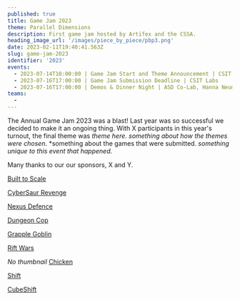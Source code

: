 ```yaml
---
published: true
title: Game Jam 2023
theme: Parallel Dimensions
description: First game jam hosted by Artifex and the CSSA.
heading_image_url: '/images/piece_by_piece/pbp3.png' 
date: 2023-02-11T19:40:41.563Z
slug: game-jam-2023
identifier: '2023'
events:
  - 2023-07-14T10:00:00 | Game Jam Start and Theme Announcement | CSIT Labs
  - 2023-07-16T17:00:00 | Game Jam Submission Deadline | CSIT Labs
  - 2023-07-16T17:00:00 | Demos & Dinner Night | ASD Co-Lab, Hanna Neumann Level 5
teams:
  - 
---
```


The Annual Game Jam 2023 was a blast! Last year was so successful we decided to make it an ongoing thing. With X participants in this year's turnout, the final theme was *theme here*. *something about how the themes were chosen*. *something about the games that were submitted. *something unique to this event that happened*.

Many thanks to our  our sponsors, X and Y.

[Built to Scale](https://trr4m.itch.io/built-to-scale)

[CyberSaur Revenge](https://scibuild.itch.io/cybersaur-revenge)

[Nexus Defence](https://itch.io/jam/cssa-artifex-game-jam/rate/2173104)

[Dungeon Cop](https://itch.io/jam/cssa-artifex-game-jam/rate/2173096)

[Grapple Goblin](https://puulp.itch.io/grapple-goblin)

[Rift Wars](https://itch.io/jam/cssa-artifex-game-jam/rate/2173105)

*No thumbnail*
[Chicken](https://itch.io/jam/cssa-artifex-game-jam/rate/2173115)

[Shift](https://davidbyzero.itch.io/shift)

[CubeShift](https://itch.io/jam/cssa-artifex-game-jam/rate/2173116)